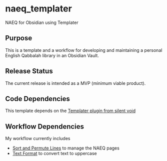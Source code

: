 # naeq_templater
NAEQ for Obsidian using Templater

## Purpose
This is a template and a workflow for developing and maintaining a personal English Qabbalah library in an Obsidian Vault.

## Release Status
The current release is intended as a MVP (minimum viable product). 

## Code Dependencies
This template depends on the [Templater plugin from silent void](https://github.com/SilentVoid13/Templater)

## Workflow Dependencies
My workflow currently includes
- [Sort and Permute Lines](https://github.com/Vinzent03/obsidian-sort-and-permute-lines) to manage the NAEQ pages
- [Text Format](https://github.com/Benature/obsidian-text-format) to convert text to uppercase
